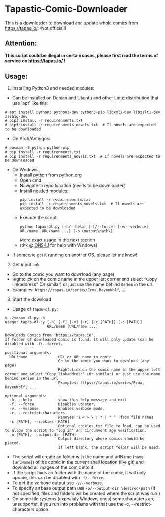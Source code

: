 # Tapastic-Comic-Downloader
This is a downloader to download and update whole comics from https://tapas.io/. (Not official!)

## Attention:
**This script could be illegal in certain cases, please first read the terms of service on https://tapas.io/ !**

## Usage:
1. Installing Python3 and needed modules:
 * Can be installed on Debian and Ubuntu and other Linux distribution that use 'apt' like this:
 ```
 # apt install python3 python3-dev python3-pip libxml2-dev libxslt1-dev zlib1g-dev
 # pip3 install -r requirenments.txt
 # pip3 install -r requirenments_novels.txt  # If novels are expected to be downloaded
 ```
 * On Arch/Antergos:
 ```
 # pacman -S python python-pip
 # pip install -r requirenments.txt
 # pip install -r requirenments_novels.txt  # If novels are expected to be downloaded
 ```
 * On Wndows
   * Install python from python.org
   * Open cmd
   * Navigate to repo location (needs to be downloaded)
   * Install needed modules:
      ```
      pip install -r requirenments.txt
      pip install -r requirenments_novels.txt  # If novels are expected to be downloaded
      ```
   * Execute the script
      ```
      python tapas-dl.py [-h/--help] [-f/--force] [-v/--verbose] URL/name [URL/name ...] [-o \output\path\]
      ```
      More exact usage in the next section
   * (thx @ [ONSKJ](https://github.com/ONSKJ) for help with Windows)
 + If someone got it running on another OS, please let me know!
2. Get input link
 * Go to the comic you want to download (any page)
 * Rightclick on the comic name in the upper left corner and select "Copy linkaddress" (Or similar) or just use the name behind series in the url.
 * Examples: `https://tapas.io/series/Erma`, `RavenWolf`, ...
3. Start the download
 * Usage of `tapas-dl.py`:
 ```
 $ ./tapas-dl.py -h
 usage: tapas-dl.py [-h] [-f] [-v] [-r] [-c [PATH]] [-o [PATH]]
                    URL/name [URL/name ...]
 
 Downloads Comics from 'https://tapas.io'.
 If folder of downloaded comic is found, it will only update (can be disabled with -f/--force).
 
 positional arguments:
   URL/name              URL or URL name to comic
                         Go to the comic you want to download (any page)
                         Rightclick on the comic name in the upper left corner and select "Copy linkaddress" (Or similar) or just use the name behind series in the url
                         Examples: https://tapas.io/series/Erma, RavenWolf, ...
 
 optional arguments:
   -h, --help            show this help message and exit
   -f, --force           Disables updater.
   -v, --verbose         Enables verbose mode.
   -r, --restrict-characters
                         Removes '? < > \ : * | " ^' from file names
   -c [PATH], --cookies [PATH]
                         Optional cookies.txt file to load, can be used to allow the script to "log in" and circumvent age verification.
   -o [PATH], --output-dir [PATH]
                         Output directory where comics should be placed.
                         If left blank, the script folder will be used. 
 ```
 * The script will create an folder with the name and urlName (`name [urlName]`) of the comic in the current shell location (like git) and download all images of the comic into it.
 * If the script finds an folder with the name of the comic, it will only update, this can be disabled with `-f/--force`.
 * To get the verbose output use `-v/--verbose`.
 * To specify an base output path use `-o/--output-dir \desired\path` (If not specified, files and folders will be created where the script was run.)
 * On some file systems (expecialy Windows ones) some characters are unsupportet, if you run into problems with that use the -c, --restrict-characters option
